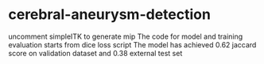 # cerebral-aneurysm-detection
uncomment simpleITK to generate mip 
The code for model and training evaluation starts from dice loss script 
The model has achieved 0.62 jaccard score on validation dataset and 0.38 external test set
